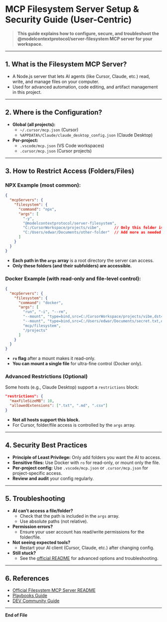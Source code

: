 # MCP Filesystem Server Setup & Security Guide (User-Centric)

> **This guide explains how to configure, secure, and troubleshoot the @modelcontextprotocol/server-filesystem MCP server for your workspace.**

---

## 1. What is the Filesystem MCP Server?
- A Node.js server that lets AI agents (like Cursor, Claude, etc.) read, write, and manage files on your computer.
- Used for advanced automation, code editing, and artifact management in this project.

---

## 2. Where is the Configuration?
- **Global (all projects):**
  - `~/.cursor/mcp.json` (Cursor)
  - `%APPDATA%/Claude/claude_desktop_config.json` (Claude Desktop)
- **Per-project:**
  - `.vscode/mcp.json` (VS Code workspaces)
  - `.cursor/mcp.json` (Cursor projects)

---

## 3. How to Restrict Access (Folders/Files)

### NPX Example (most common):
```json
{
  "mcpServers": {
    "filesystem": {
      "command": "npx",
      "args": [
        "-y",
        "@modelcontextprotocol/server-filesystem",
        "C:/CursorWorkspace/projects/vibe",      // Only this folder is accessible
        "C:/Users/edwar/Documents/other-folder"  // Add more as needed
      ]
    }
  }
}
```
- **Each path in the `args` array** is a root directory the server can access.
- **Only these folders (and their subfolders) are accessible.**

### Docker Example (with read-only and file-level control):
```json
{
  "mcpServers": {
    "filesystem": {
      "command": "docker",
      "args": [
        "run", "-i", "--rm",
        "--mount", "type=bind,src=C:/CursorWorkspace/projects/vibe,dst=/projects/vibe",
        "--mount", "type=bind,src=C:/Users/edwar/Documents/secret.txt,dst=/projects/secret.txt,ro",
        "mcp/filesystem",
        "/projects"
      ]
    }
  }
}
```
- **`ro` flag** after a mount makes it read-only.
- **You can mount a single file** for ultra-fine control (Docker only).

### Advanced Restrictions (Optional)
Some hosts (e.g., Claude Desktop) support a `restrictions` block:
```json
"restrictions": {
  "maxFileSizeMB": 10,
  "allowedExtensions": [".txt", ".md", ".csv"]
}
```
- **Not all hosts support this block.**
- For Cursor, folder/file access is controlled by the `args` array.

---

## 4. Security Best Practices
- **Principle of Least Privilege:** Only add folders you want the AI to access.
- **Sensitive files:** Use Docker with `ro` for read-only, or mount only the file.
- **Per-project config:** Use `.vscode/mcp.json` or `.cursor/mcp.json` for project-specific access.
- **Review and audit** your config regularly.

---

## 5. Troubleshooting
- **AI can’t access a file/folder?**
  - Check that the path is included in the `args` array.
  - Use absolute paths (not relative).
- **Permission errors?**
  - Ensure your user account has read/write permissions for the folder/file.
- **Not seeing expected tools?**
  - Restart your AI client (Cursor, Claude, etc.) after changing config.
- **Still stuck?**
  - See the [official README](https://github.com/modelcontextprotocol/servers/blob/main/src/filesystem/README.md) for advanced options and troubleshooting.

---

## 6. References
- [Official Filesystem MCP Server README](https://github.com/modelcontextprotocol/servers/blob/main/src/filesystem/README.md)
- [Playbooks Guide](https://playbooks.com/mcp/modelcontextprotocol-filesystem)
- [DEV Community Guide](https://dev.to/furudo_erika_7633eee4afa5/how-to-use-local-filesystem-mcp-server-363e)

---

**End of File**
